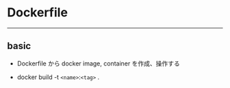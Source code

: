 # Dockerfile

---

## basic

- Dockerfile から docker image, container を作成、操作する

- docker build -t `<name>`:`<tag>` .
